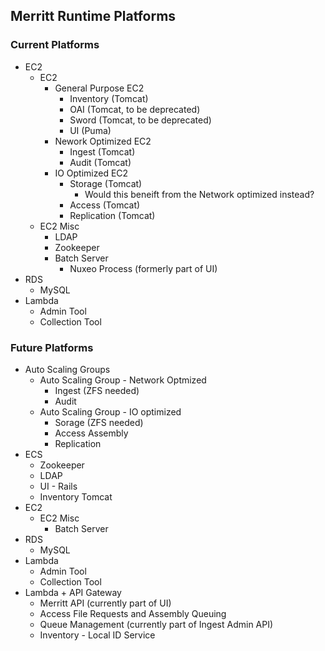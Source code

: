 ## Merritt Runtime Platforms

### Current Platforms
- EC2
  - EC2 
    - General Purpose EC2 
      - Inventory (Tomcat)
      - OAI (Tomcat, to be deprecated)
      - Sword (Tomcat, to be deprecated)
      - UI (Puma)
    - Nework Optimized EC2 
      - Ingest (Tomcat)
      - Audit (Tomcat)
    - IO Optimized EC2
      - Storage (Tomcat)
        - Would this beneift from the Network optimized instead? 
      - Access (Tomcat)
      - Replication (Tomcat)
  - EC2 Misc
    - LDAP
    - Zookeeper
    - Batch Server
      - Nuxeo Process (formerly part of UI) 
- RDS
  - MySQL      
- Lambda
  -  Admin Tool
  -  Collection Tool

### Future Platforms
- Auto Scaling Groups
  - Auto Scaling Group - Network Optmized 
    - Ingest (ZFS needed)
    - Audit
  - Auto Scaling Group - IO optimized 
    - Sorage (ZFS needed)
    - Access Assembly
    - Replication
- ECS
  - Zookeeper
  - LDAP
  - UI - Rails
  - Inventory Tomcat
- EC2
  - EC2 Misc
    - Batch Server
- RDS
  - MySQL      
- Lambda
  -  Admin Tool
  -  Collection Tool
- Lambda + API Gateway
  - Merritt API (currently part of UI)   
  - Access File Requests and Assembly Queuing
  - Queue Management (currently part of Ingest Admin API)
  - Inventory - Local ID Service
